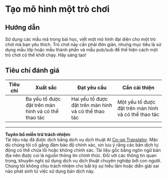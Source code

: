 <!--
CO_OP_TRANSLATOR_METADATA:
{
  "original_hash": "009bdedee9cc82988264be8cb31f9bf4",
  "translation_date": "2025-08-27T22:44:33+00:00",
  "source_file": "6-space-game/1-introduction/assignment.md",
  "language_code": "vi"
}
-->
# Tạo mô hình một trò chơi

## Hướng dẫn

Sử dụng các mẫu mã trong bài học, viết một mô hình đại diện cho một trò chơi mà bạn yêu thích. Trò chơi này cần phải đơn giản, nhưng mục tiêu là sử dụng mẫu lớp hoặc mẫu thành phần và mẫu pub/sub để thể hiện cách một trò chơi có thể khởi chạy. Hãy sáng tạo!

## Tiêu chí đánh giá

| Tiêu chí  | Xuất sắc                                                | Đạt yêu cầu                                           | Cần cải thiện                                      |
| --------- | ------------------------------------------------------- | ---------------------------------------------------- | ------------------------------------------------- |
|           | Ba yếu tố được đặt trên màn hình và có thể thao tác     | Hai yếu tố được đặt trên màn hình và có thể thao tác  | Một yếu tố được đặt trên màn hình và có thể thao tác |

---

**Tuyên bố miễn trừ trách nhiệm**:  
Tài liệu này đã được dịch bằng dịch vụ dịch thuật AI [Co-op Translator](https://github.com/Azure/co-op-translator). Mặc dù chúng tôi cố gắng đảm bảo độ chính xác, xin lưu ý rằng các bản dịch tự động có thể chứa lỗi hoặc không chính xác. Tài liệu gốc bằng ngôn ngữ bản địa nên được coi là nguồn thông tin chính thức. Đối với các thông tin quan trọng, khuyến nghị sử dụng dịch vụ dịch thuật chuyên nghiệp bởi con người. Chúng tôi không chịu trách nhiệm cho bất kỳ sự hiểu lầm hoặc diễn giải sai nào phát sinh từ việc sử dụng bản dịch này.